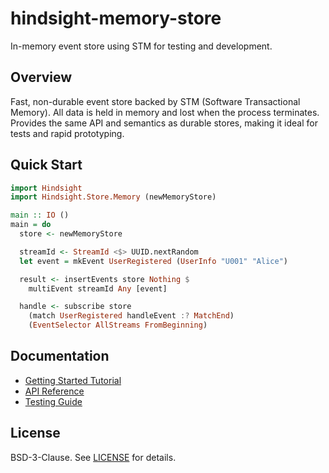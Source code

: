 # hindsight-memory-store

In-memory event store using STM for testing and development.

## Overview

Fast, non-durable event store backed by STM (Software Transactional Memory). All data is held in memory and lost when the process terminates. Provides the same API and semantics as durable stores, making it ideal for tests and rapid prototyping.

## Quick Start

```haskell
import Hindsight
import Hindsight.Store.Memory (newMemoryStore)

main :: IO ()
main = do
  store <- newMemoryStore

  streamId <- StreamId <$> UUID.nextRandom
  let event = mkEvent UserRegistered (UserInfo "U001" "Alice")

  result <- insertEvents store Nothing $
    multiEvent streamId Any [event]

  handle <- subscribe store
    (match UserRegistered handleEvent :? MatchEnd)
    (EventSelector AllStreams FromBeginning)
```

## Documentation

- [Getting Started Tutorial](https://hindsight.events/tutorials/01-getting-started.html)
- [API Reference](https://hindsight.events/haddock/hindsight-memory-store/)
- [Testing Guide](https://hindsight.events/development/testing.html)

## License

BSD-3-Clause. See [LICENSE](../LICENSE) for details.
